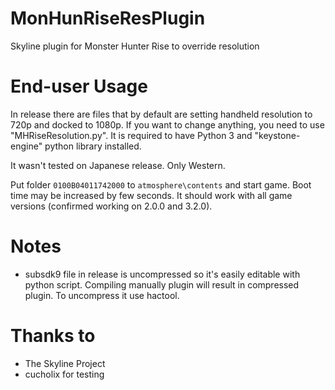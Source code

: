 # MonHunRiseResPlugin
Skyline plugin for Monster Hunter Rise to override resolution

# End-user Usage
In release there are files that by default are setting handheld resolution to 720p and docked to 1080p.
If you want to change anything, you need to use "MHRiseResolution.py". It is required to have Python 3 and "keystone-engine" python library installed.

It wasn't tested on Japanese release. Only Western.

Put folder `0100B04011742000` to `atmosphere\contents` and start game.
Boot time may be increased by few seconds.
It should work with all game versions (confirmed working on 2.0.0 and 3.2.0).

# Notes
- subsdk9 file in release is uncompressed so it's easily editable with python script. Compiling manually plugin will result in compressed plugin. To uncompress it use hactool.

# Thanks to
- The Skyline Project
- cucholix for testing